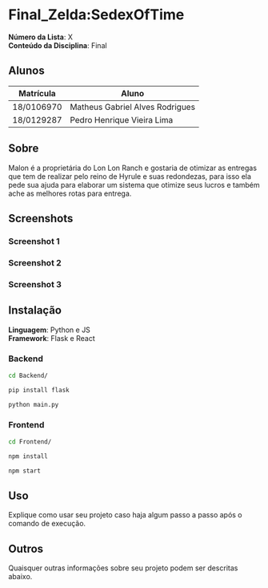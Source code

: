 # Final_Zelda:SedexOfTime

<!-- <img src="Assets/icon.png" alt="drawing" width="300"/> -->

**Número da Lista**: X<br>
**Conteúdo da Disciplina**: Final<br>

## Alunos
|Matrícula | Aluno |
| -- | -- |
| 18/0106970  |  Matheus Gabriel Alves Rodrigues |
| 18/0129287 |  Pedro Henrique Vieira Lima |

## Sobre 

Malon é a proprietária do Lon Lon Ranch e gostaria de otimizar as entregas que tem de realizar pelo reino de Hyrule e suas redondezas, para isso ela pede sua ajuda para elaborar um sistema que otimize seus lucros e também ache as melhores rotas para entrega.

## Screenshots

### Screenshot 1

<!-- <img src="Assets/print1.png" alt="drawing" /> -->

### Screenshot 2

<!-- <img src="Assets/print2.png" alt="drawing" /> -->

### Screenshot 3

<!-- <img src="Assets/print3.png" alt="drawing" /> -->

## Instalação 
**Linguagem**: Python e JS<br>
**Framework**: Flask e React<br>

### Backend

``` bash
cd Backend/
```

``` bash
pip install flask
```

``` bash
python main.py
```

### Frontend

``` bash
cd Frontend/
```

``` bash
npm install
```

``` bash
npm start
```
## Uso 
Explique como usar seu projeto caso haja algum passo a passo após o comando de execução.

## Outros 
Quaisquer outras informações sobre seu projeto podem ser descritas abaixo.

